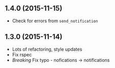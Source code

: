## 1.4.0 (2015-11-15)

 - Check for errors from `send_notification`

## 1.3.0 (2015-11-14)

 - Lots of refactoring, style updates
 - Fix rspec
 - *Breaking* Fix typo - nofications -> notifications
